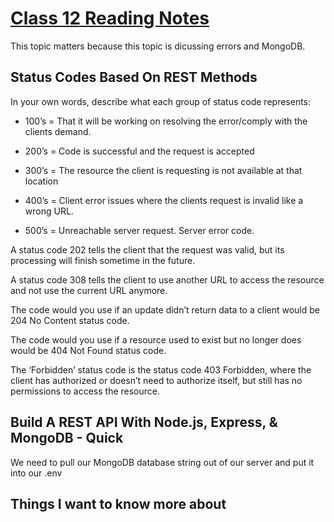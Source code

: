 # [Class 12 Reading Notes](https://github.com/snur206/reading-notes/blob/main/301/class12notes.md)

This topic matters because this topic is dicussing errors and MongoDB.

## Status Codes Based On REST Methods

In your own words, describe what each group of status code represents:

- 100’s = That it will be working on resolving the error/comply with the clients demand.

- 200’s = Code is successful and the request is accepted

- 300’s = The resource the client is requesting is not available at that location

- 400’s = Client error issues where the clients request is invalid like a wrong URL.

- 500’s = Unreachable server request. Server error code.

A status code 202 tells the client that the request was valid, but its processing will finish sometime in the future.

A status code 308 tells the client to use another URL to access the resource and not use the current URL anymore. 

The code would you use if an update didn’t return data to a client would be 204 No Content status code.

The code would you use if a resource used to exist but no longer does would be 404 Not Found status code.

 The ‘Forbidden’ status code is the status code 403 Forbidden, where the client has authorized or doesn’t need to authorize itself, but still has no permissions to access the resource.

## Build A REST API With Node.js, Express, & MongoDB - Quick

We need to pull our MongoDB database string out of our server and put it into our .env 
















## Things I want to know more about

